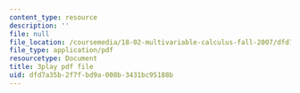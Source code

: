```yaml
---
content_type: resource
description: ''
file: null
file_location: /coursemedia/18-02-multivariable-calculus-fall-2007/dfd7a35b2f7fbd9a008b3431bc95188b_0D4BbCa4gHo.pdf
file_type: application/pdf
resourcetype: Document
title: 3play pdf file
uid: dfd7a35b-2f7f-bd9a-008b-3431bc95188b
---
```

